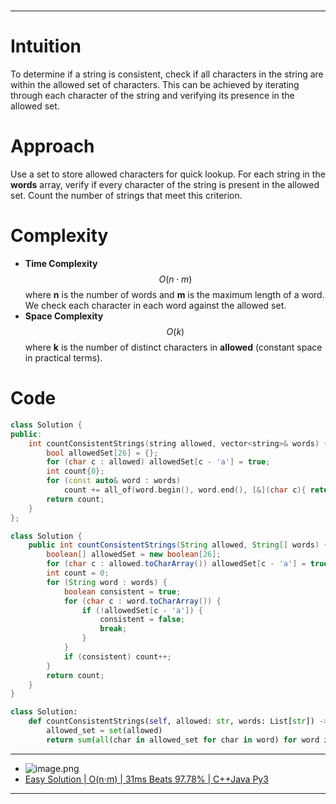 #
---
# Intuition
To determine if a string is consistent, check if all characters in the string are within the allowed set of characters. This can be achieved by iterating through each character of the string and verifying its presence in the allowed set.

# Approach
Use a set to store allowed characters for quick lookup. For each string in the **words** array, verify if every character of the string is present in the allowed set. Count the number of strings that meet this criterion.

# Complexity
- **Time Complexity** $$O(n \cdot m)$$ where **n** is the number of words and **m** is the maximum length of a word. We check each character in each word against the allowed set.
- **Space Complexity** $$O(k)$$ where **k** is the number of distinct characters in **allowed** (constant space in practical terms).


# Code
```cpp []
class Solution {
public:
    int countConsistentStrings(string allowed, vector<string>& words) {
        bool allowedSet[26] = {};
        for (char c : allowed) allowedSet[c - 'a'] = true;  
        int count{0};
        for (const auto& word : words) 
            count += all_of(word.begin(), word.end(), [&](char c){ return allowedSet[c - 'a']; });
        return count;
    }
};

```
```java []
class Solution {
    public int countConsistentStrings(String allowed, String[] words) {
        boolean[] allowedSet = new boolean[26];
        for (char c : allowed.toCharArray()) allowedSet[c - 'a'] = true;
        int count = 0;
        for (String word : words) {
            boolean consistent = true;
            for (char c : word.toCharArray()) {
                if (!allowedSet[c - 'a']) {
                    consistent = false;
                    break;
                }
            }
            if (consistent) count++;
        }
        return count;
    }
}

```
```python []
class Solution:
    def countConsistentStrings(self, allowed: str, words: List[str]) -> int:
        allowed_set = set(allowed)
        return sum(all(char in allowed_set for char in word) for word in words)
```
---

- ![image.png](https://assets.leetcode.com/users/images/89555adb-9454-42e8-a23e-efee83c59553_1726107054.9225755.png)
- [Easy Solution | O(n⋅m) | 31ms Beats 97.78% | C++Java Py3](https://leetcode.com/problems/count-the-number-of-consistent-strings/description/?envType=daily-question&envId=2024-09-12)

---